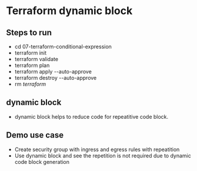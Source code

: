# Terraform dynamic block

## Steps to run
  - cd 07-terraform-conditional-expression
  - terraform init
  - terraform validate
  - terraform plan
  - terraform apply --auto-approve
  - terraform destroy --auto-approve
  - rm *terraform*

##  dynamic block
  - dynamic block helps to reduce code for repeatitive code block.
##  Demo use case
  - Create security group with ingress and egress rules with repeatition
  - Use dynamic block and see the repetition is not required due to dynamic code block generation